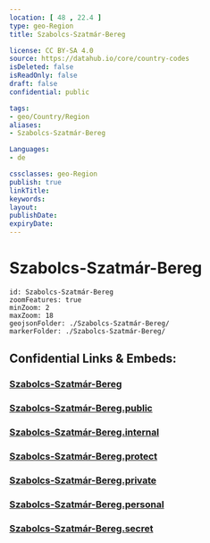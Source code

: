 ```yaml
---
location: [ 48 , 22.4 ] 
type: geo-Region
title: Szabolcs-Szatmár-Bereg

license: CC BY-SA 4.0
source: https://datahub.io/core/country-codes
isDeleted: false
isReadOnly: false
draft: false
confidential: public

tags:
- geo/Country/Region
aliases:
- Szabolcs-Szatmár-Bereg

Languages:
- de

cssclasses: geo-Region
publish: true
linkTitle: 
keywords: 
layout: 
publishDate: 
expiryDate: 
---
```


# Szabolcs-Szatmár-Bereg

```leaflet
id: Szabolcs-Szatmár-Bereg
zoomFeatures: true 
minZoom: 2 
maxZoom: 18
geojsonFolder: ./Szabolcs-Szatmár-Bereg/
markerFolder: ./Szabolcs-Szatmár-Bereg/
```


## Confidential Links & Embeds: 

### [Szabolcs-Szatmár-Bereg](/_Standards/Earth/Continent/Europe/Europe~East/Hungary/Counties~Hungary/Szabolcs-Szatmár-Bereg.md) 

### [Szabolcs-Szatmár-Bereg.public](/_public/Earth/Continent/Europe/Europe~East/Hungary/Counties~Hungary/Szabolcs-Szatmár-Bereg.public.md) 

### [Szabolcs-Szatmár-Bereg.internal](/_internal/Earth/Continent/Europe/Europe~East/Hungary/Counties~Hungary/Szabolcs-Szatmár-Bereg.internal.md) 

### [Szabolcs-Szatmár-Bereg.protect](/_protect/Earth/Continent/Europe/Europe~East/Hungary/Counties~Hungary/Szabolcs-Szatmár-Bereg.protect.md) 

### [Szabolcs-Szatmár-Bereg.private](/_private/Earth/Continent/Europe/Europe~East/Hungary/Counties~Hungary/Szabolcs-Szatmár-Bereg.private.md) 

### [Szabolcs-Szatmár-Bereg.personal](/_personal/Earth/Continent/Europe/Europe~East/Hungary/Counties~Hungary/Szabolcs-Szatmár-Bereg.personal.md) 

### [Szabolcs-Szatmár-Bereg.secret](/_secret/Earth/Continent/Europe/Europe~East/Hungary/Counties~Hungary/Szabolcs-Szatmár-Bereg.secret.md)

